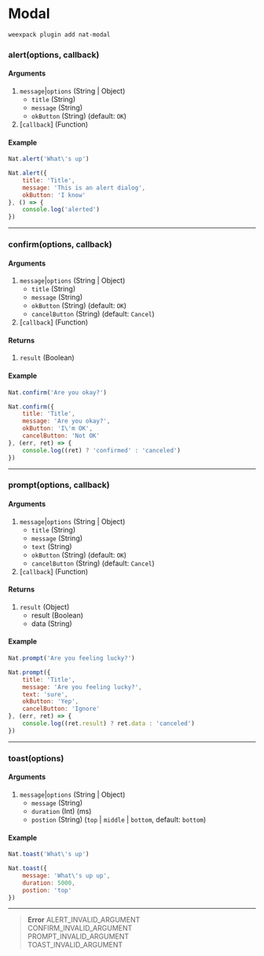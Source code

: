 # Modal

```bash
weexpack plugin add nat-modal
```

### alert(options, callback)

#### Arguments
1. `message`|`options` (String | Object)
	- `title` (String)
	- `message` (String)
	- `okButton` (String) (default: `OK`)
2. [`callback`] (Function)

#### Example
```js
Nat.alert('What\'s up')
```

```js
Nat.alert({
	title: 'Title',
	message: 'This is an alert dialog',
	okButton: 'I know'
}, () => {
	console.log('alerted')
})
```

---

### confirm(options, callback)

#### Arguments
1. `message`|`options` (String | Object)
	- `title` (String)
	- `message` (String)
	- `okButton` (String) (default: `OK`)
	- `cancelButton` (String) (default: `Cancel`)
2. [`callback`] (Function)

#### Returns
1. `result` (Boolean)

#### Example
```js
Nat.confirm('Are you okay?')
```

```js
Nat.confirm({
	title: 'Title',
	message: 'Are you okay?',
	okButton: 'I\'m OK',
	cancelButton: 'Not OK'
}, (err, ret) => {
	console.log((ret) ? 'confirmed' : 'canceled')
})
```

---

### prompt(options, callback)

#### Arguments
1. `message`|`options` (String | Object)
	- `title` (String)
	- `message` (String)
	- `text` (String)
	- `okButton` (String) (default: `OK`)
	- `cancelButton` (String) (default: `Cancel`)
2. [`callback`] (Function)

#### Returns
1. `result` (Object)
	- result (Boolean)
	- data (String)

#### Example
```js
Nat.prompt('Are you feeling lucky?')
```

```js
Nat.prompt({
	title: 'Title',
	message: 'Are you feeling lucky?',
	text: 'sure',
	okButton: 'Yep',
	cancelButton: 'Ignore'
}, (err, ret) => {
	console.log((ret.result) ? ret.data : 'canceled')
})
```

---

### toast(options)

#### Arguments
1. `message`|`options` (String | Object)
	- `message` (String)
	- `duration` (Int) (ms)
	- `postion` (String) (`top` | `middle` | `bottom`, default: `bottom`)

#### Example
```js
Nat.toast('What\'s up')
```

```js
Nat.toast({
	message: 'What\'s up up',
	duration: 5000,
	postion: 'top'
})
```

---

> **Error**	
> ALERT_INVALID_ARGUMENT	
> CONFIRM_INVALID_ARGUMENT	
> PROMPT_INVALID_ARGUMENT	
> TOAST_INVALID_ARGUMENT	
